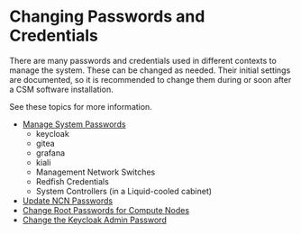 # Changing Passwords and Credentials

There are many passwords and credentials used in different contexts to manage the system. These
can be changed as needed. Their initial settings are documented, so it is recommended to change 
them during or soon after a CSM software installation.

See these topics for more information.

   * [Manage System Passwords](../operations/security_and_authentication/Manage_System_Passwords.md)
      * keycloak
      * gitea
      * grafana
      * kiali
      * Management Network Switches
      * Redfish Credentials
      * System Controllers (in a Liquid-cooled cabinet)
   * [Update NCN Passwords](../operations/security_and_authentication/Update_NCN_Passwords.md)
   * [Change Root Passwords for Compute Nodes](../operations/security_and_authentication/System_Security_and_Authentication.md)
   * [Change the Keycloak Admin Password](../operations/security_and_authentication/Change_the_Keycloak_Admin_Password.md)

